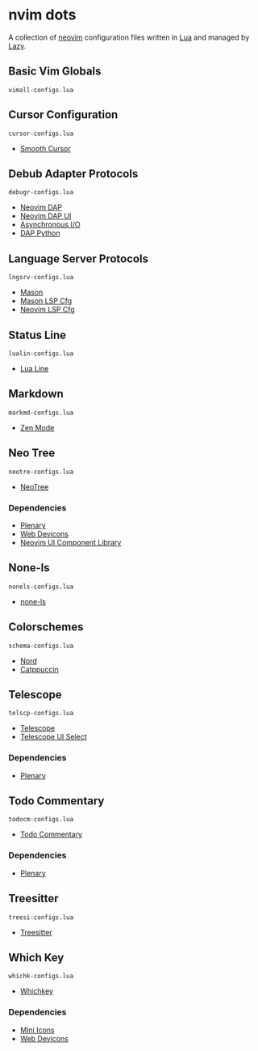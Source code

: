 # nvim dots

A collection of [neovim](https://neovim.io) configuration files written in [Lua](https://www.lua.org) and managed by [Lazy](https://github.com/folke/lazy.nvim).

## Basic Vim Globals

`vimall-configs.lua`

## Cursor Configuration

`cursor-configs.lua`

- [Smooth Cursor](https://github.com/gen740/SmoothCursor.nvim)

## Debub Adapter Protocols

`debugr-configs.lua`

- [Neovim DAP](https://github.com/mfussenegger/nvim-dap)
- [Neovim DAP UI](https://github.com/rcarriga/nvim-dap-ui)
- [Asynchronous I/O](https://github.com/nvim-neotest/nvim-nio)
- [DAP Python](https://github.com/mfussenegger/nvim-dap-python)

## Language Server Protocols

`lngsrv-configs.lua`

- [Mason](https://github.com/williamboman/mason.nvim)
- [Mason LSP Cfg](https://github.com/williamboman/mason-lspconfig.nvim)
- [Neovim LSP Cfg](https://github.com/neovim/nvim-lspconfig)

## Status Line

`lualin-configs.lua`

- [Lua Line](https://github.com/nvim-lualine/lualine.nvim)

## Markdown

`markmd-configs.lua`

- [Zen Mode](https://github.com/folke/zen-mode.nvim)

## Neo Tree

`neotre-configs.lua`

- [NeoTree](https://github.com/nvim-neo-tree/neo-tree.nvim)

### Dependencies

- [Plenary](https://github.com/nvim-lua/plenary.nvim)
- [Web Devicons](https://github.com/nvim-tree/nvim-web-devicons)
- [Neovim UI Component Library](https://github.com/MunifTanjim/nui.nvim)

## None-ls

`nonels-configs.lua`

- [none-ls](https://github.com/nvimtools/none-ls.nvim)

## Colorschemes

`schema-configs.lua`

- [Nord](https://github.com/nvimtools/none-ls.nvim)
- [Catppuccin](https://github.com/catppuccin/nvim)

## Telescope

`telscp-configs.lua`

- [Telescope](https://github.com/nvim-telescope/telescope.nvim)
- [Telescope UI Select](https://github.com/nvim-telescope/telescope-ui-select.nvim)

### Dependencies

- [Plenary](https://github.com/nvim-lua/plenary.nvim)

## Todo Commentary

`todocm-configs.lua`

- [Todo Commentary](https://github.com/folke/todo-comments.nvim)

### Dependencies

- [Plenary](https://github.com/nvim-lua/plenary.nvim)

## Treesitter

`treesi-configs.lua`

- [Treesitter](https://github.com/nvim-treesitter/nvim-treesitter)

## Which Key

`whichk-configs.lua`

- [Whichkey](https://github.com/folke/which-key.nvim)

### Dependencies

- [Mini Icons](https://github.com/echasnovski/mini.icons)
- [Web Devicons](https://github.com/nvim-tree/nvim-web-devicons)
